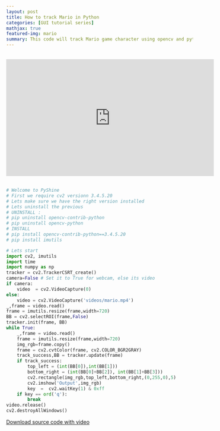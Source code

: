 ```yaml
---
layout: post
title: How to track Mario in Python
categories: [GUI tutorial series]
mathjax: true
featured-img: mario
summary: This code will track Mario game character using opencv and python
---
```


<br>
<div align="center">
<iframe width="560" height="315" src="https://www.youtube.com/embed/6Try-DIfCMU" frameborder="0" allow="accelerometer; autoplay; clipboard-write; encrypted-media; gyroscope; picture-in-picture" allowfullscreen></iframe>
</div>
<br>

<script src="https://gist.github.com/py2ai/2815eea5339522108cd5496797866ecc.js"></script>


```python
# Welcome to PyShine
# First we require cv2 versionn 3.4.5.20
# Lets make sure we have the right version installed
# Lets uninstall the previous 
# UNINSTALL :
# pip uninstall opencv-contrib-python
# pip uninstall opencv-python
# INSTALL
# pip install opencv-contrib-python==3.4.5.20
# pip install imutils

# Lets start 
import cv2, imutils
import time
import numpy as np
tracker = cv2.TrackerCSRT_create()
camera=False # Set it to True for webcam, else its video
if camera: 
	video  = cv2.VideoCapture(0)
else:
	video = cv2.VideoCapture('videos/mario.mp4')
_,frame = video.read()
frame = imutils.resize(frame,width=720)
BB = cv2.selectROI(frame,False)
tracker.init(frame, BB)
while True:
	_,frame = video.read()
	frame = imutils.resize(frame,width=720)
	img_rgb=frame.copy()
	frame = cv2.cvtColor(frame, cv2.COLOR_BGR2GRAY)
	track_success,BB = tracker.update(frame)
	if track_success:
		top_left = (int(BB[0]),int(BB[1]))
		bottom_right = (int(BB[0]+BB[2]), int(BB[1]+BB[3]))
		cv2.rectangle(img_rgb,top_left,bottom_right,(0,255,0),5)
		cv2.imshow('Output',img_rgb)
		key  =  cv2.waitKey(1) & 0xff
	if key == ord('q'):
		break
video.release()
cv2.destroyAllWindows()

```
[Download source code with video]

[Download source code with video]:https://drive.google.com/file/d/1VYaLU69NjXRg0TNVSfANVO4A6_Ij8GgI/view?usp=sharing
